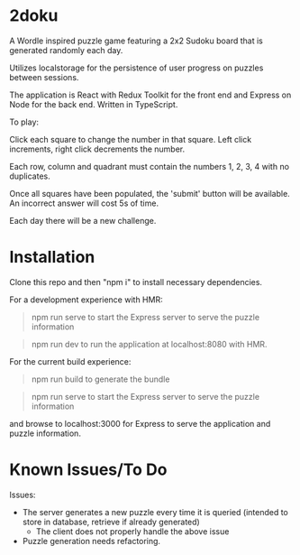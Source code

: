 # 2doku

A Wordle inspired puzzle game featuring a 2x2 Sudoku board that is generated randomly each day.

Utilizes localstorage for the persistence of user progress on puzzles between sessions.

The application is React with Redux Toolkit for the front end and Express on Node for the back end. Written in TypeScript.

To play: 

Click each square to change the number in that square. Left click increments, right click decrements the number.

Each row, column and quadrant must contain the numbers 1, 2, 3, 4 with no duplicates.

Once all squares have been populated, the 'submit' button will be available. An incorrect answer will cost 5s of time.

Each day there will be a new challenge.


# Installation

Clone this repo and then "npm i" to install necessary dependencies.

For a development experience with HMR:

> npm run serve
to start the Express server to serve the puzzle information

> npm run dev
to run the application at localhost:8080 with HMR.

For the current build experience:

> npm run build
to generate the bundle

> npm run serve
to start the Express server to serve the puzzle information

and browse to localhost:3000 for Express to serve the application and puzzle information.


# Known Issues/To Do

Issues:
- The server generates a new puzzle every time it is queried (intended to store in database, retrieve if already generated)
  - The client does not properly handle the above issue
- Puzzle generation needs refactoring.
